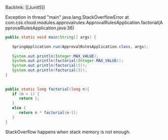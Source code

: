 Backlink: [[Junit5]]

Exception in thread "main" java.lang.StackOverflowError
	at com.css.cloud.modules.approvalrules.ApprovalRulesApplication.factorial(ApprovalRulesApplication.java:36)


``` java
public static void main(String[] args) {  
  
   SpringApplication.run(ApprovalRulesApplication.class, args);  
   
   System.out.println(Integer.MAX_VALUE);  
   System.out.println(factorial(Integer.MAX_VALUE));  
   System.out.println(factorial(5));  
   System.out.println(factorial(3));  
}  
  
  
public static long factorial(long n){  
   if (n < 1) {  
      return 1;  
   }  
   else {  
      return n * factorial(n-1);  
   }  
}
```


StackOverflow happens when stack memory is not enough. 


